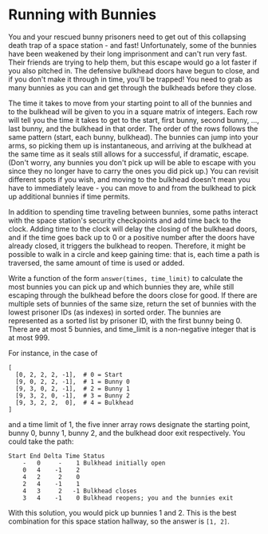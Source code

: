 Running with Bunnies
====================

You and your rescued bunny prisoners need to get out of this collapsing death trap of a space station - and fast! Unfortunately, some of the bunnies have been weakened by their long imprisonment and can't run very fast. Their friends are trying to help them, but this escape would go a lot faster if you also pitched in. The defensive bulkhead doors have begun to close, and if you don't make it through in time, you'll be trapped! You need to grab as many bunnies as you can and get through the bulkheads before they close. 

The time it takes to move from your starting point to all of the bunnies and to the bulkhead will be given to you in a square matrix of integers. Each row will tell you the time it takes to get to the start, first bunny, second bunny, ..., last bunny, and the bulkhead in that order. The order of the rows follows the same pattern (start, each bunny, bulkhead). The bunnies can jump into your arms, so picking them up is instantaneous, and arriving at the bulkhead at the same time as it seals still allows for a successful, if dramatic, escape. (Don't worry, any bunnies you don't pick up will be able to escape with you since they no longer have to carry the ones you did pick up.) You can revisit different spots if you wish, and moving to the bulkhead doesn't mean you have to immediately leave - you can move to and from the bulkhead to pick up additional bunnies if time permits.

In addition to spending time traveling between bunnies, some paths interact with the space station's security checkpoints and add time back to the clock. Adding time to the clock will delay the closing of the bulkhead doors, and if the time goes back up to 0 or a positive number after the doors have already closed, it triggers the bulkhead to reopen. Therefore, it might be possible to walk in a circle and keep gaining time: that is, each time a path is traversed, the same amount of time is used or added.

Write a function of the form `answer(times, time_limit)` to calculate the most bunnies you can pick up and which bunnies they are, while still escaping through the bulkhead before the doors close for good. If there are multiple sets of bunnies of the same size, return the set of bunnies with the lowest prisoner IDs (as indexes) in sorted order. The bunnies are represented as a sorted list by prisoner ID, with the first bunny being 0. There are at most 5 bunnies, and time_limit is a non-negative integer that is at most 999.

For instance, in the case of
```
[
  [0, 2, 2, 2, -1],  # 0 = Start
  [9, 0, 2, 2, -1],  # 1 = Bunny 0
  [9, 3, 0, 2, -1],  # 2 = Bunny 1
  [9, 3, 2, 0, -1],  # 3 = Bunny 2
  [9, 3, 2, 2,  0],  # 4 = Bulkhead
]
```
and a time limit of 1, the five inner array rows designate the starting point, bunny 0, bunny 1, bunny 2, and the bulkhead door exit respectively. You could take the path:

```
Start End Delta Time Status
    -   0     -    1 Bulkhead initially open
    0   4    -1    2
    4   2     2    0
    2   4    -1    1
    4   3     2   -1 Bulkhead closes
    3   4    -1    0 Bulkhead reopens; you and the bunnies exit
```

With this solution, you would pick up bunnies 1 and 2. This is the best combination for this space station hallway, so the answer is `[1, 2]`.
